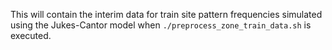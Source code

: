 This will contain the interim data for train site pattern frequencies simulated using the Jukes-Cantor model when 
```./preprocess_zone_train_data.sh```
is executed.
